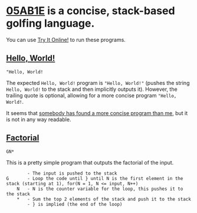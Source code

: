 # [05AB1E](https://github.com/Adriandmen/05AB1E) is a concise, stack-based golfing language.

You can use [Try It Online!](https://tio.run/##yy9OTMpM/f9fySM1JydfRyE8vygnRfH/f8v/AA) to run these programs.

## [Hello, World!](helloworld.abe)

```
"Hello, World!
```

The expected `Hello, World!` program is `"Hello, World!"` (pushes the string `Hello, World!` to the stack and then implicitly outputs it). However, the trailing quote is optional, allowing for a more concise program `"Hello, World!`.

It seems that [somebody has found a more concise program than me](https://codegolf.stackexchange.com/questions/55422/hello-world/67457#67457), but it is not in any way readable.

## [Factorial](factorial.abe)

```
GN*
```

This is a pretty simple program that outputs the factorial of the input.

```
		- The input is pushed to the stack
G		- Loop the code until } until N is the first element in the stack (starting at 1), for(N = 1, N <= input, N++)
	N	- N is the counter variable for the loop, this pushes it to the stack
	*	- Sum the top 2 elements of the stack and push it to the stack
		- } is implied (the end of the loop)
```
